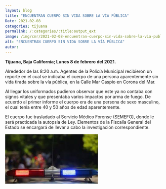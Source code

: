 ```yaml
---
layout: blog
title: "ENCUENTRAN CUERPO SIN VIDA SOBRE LA VÍA PÚBLICA"
Date: 2021-02-08
categories: tijuana
permalink: /:categories/:title:output_ext
image: /img/cnr/2021-02-08-encuentran-cuerpo-sin-vida-sobre-la-via-publica.jpg
alt: "ENCUENTRAN CUERPO SIN VIDA SOBRE LA VÍA PÚBLICA"
autor:
---
```


**Tijuana, Baja California; Lunes 8 de febrero del 2021.** 

Alrededor de las 8:20 a.m. Agentes de la Policía Municipal recibieron un reporte en el cual se indicaba el cuerpo de una persona aparentemente sin vida tirada sobre la vía pública, en la Calle Mar Caspio en Corona del Mar.
 
Al llegar los uniformados pudieron observar que este ya no contaba con signos vitales y que presentaba varios impactos por arma de fuego. De acuerdo al primer informe el cuerpo era de una persona de sexo masculino, el cual tenía entre 40 y 50 años de edad aparentemente.
 
El cuerpo fue trasladado al Servicio Médico Forense (SEMEFO), donde le será practicada la autopsia de Ley. Elementos de la Fiscalía General del Estado se encargará de llevar a cabo la investigación correspondiente. 

<div id="carouselExampleSlidesOnly" class="carousel slide" data-ride="carousel">
  <div class="carousel-inner">
    <div class="carousel-item active">
       <img class="d-block w-100" src="/img/cnr/2021-02-08-encuentran-cuerpo-sin-vida-sobre-la-via-publica.jpg" loading="lazy"  alt="ENCUENTRAN CUERPO SIN VIDA SOBRE LA VÍA PÚBLICA">
    </div>
  </div>
</div>

